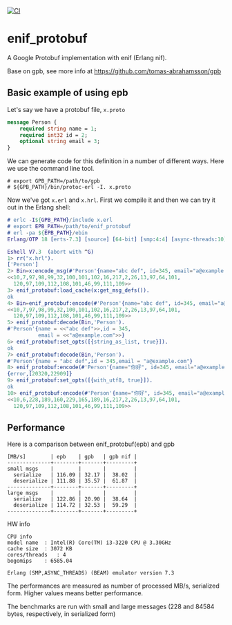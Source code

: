 [![CI](https://github.com/jg513/enif_protobuf/actions/workflows/ci.yml/badge.svg)](https://github.com/jg513/enif_protobuf/actions/workflows/ci.yml)
# enif_protobuf
A Google Protobuf implementation with enif (Erlang nif).

Base on gpb, see more info at
https://github.com/tomas-abrahamsson/gpb

Basic example of using epb
--------------------------

Let's say we have a protobuf file, `x.proto`
```protobuf
message Person {
    required string name = 1;
    required int32 id = 2;
    optional string email = 3;
}
```
We can generate code for this definition in a number of different
ways. Here we use the command line tool.
```
# export GPB_PATH=/path/to/gpb
# ${GPB_PATH}/bin/protoc-erl -I. x.proto
```
Now we've got `x.erl` and `x.hrl`. First we compile it and then we can
try it out in the Erlang shell:
```erlang
# erlc -I${GPB_PATH}/include x.erl
# export EPB_PATH=/path/to/enif_protobuf
# erl -pa ${EPB_PATH}/ebin
Erlang/OTP 18 [erts-7.3] [source] [64-bit] [smp:4:4] [async-threads:10] [kernel-poll:false]

Eshell V7.3  (abort with ^G)
1> rr("x.hrl").
['Person']
2> Bin=x:encode_msg(#'Person'{name="abc def", id=345, email="a@example.com"}).
<<10,7,97,98,99,32,100,101,102,16,217,2,26,13,97,64,101,
  120,97,109,112,108,101,46,99,111,109>>
3> enif_protobuf:load_cache(x:get_msg_defs()).
ok
4> Bin=enif_protobuf:encode(#'Person'{name="abc def", id=345, email="a@example.com"}).
<<10,7,97,98,99,32,100,101,102,16,217,2,26,13,97,64,101,
  120,97,109,112,108,101,46,99,111,109>>
5> enif_protobuf:decode(Bin,'Person').
#'Person'{name = <<"abc def">>,id = 345,
          email = <<"a@example.com">>}
6> enif_protobuf:set_opts([{string_as_list, true}]).
ok
7> enif_protobuf:decode(Bin,'Person').
#'Person'{name = "abc def",id = 345,email = "a@example.com"}
8> enif_protobuf:encode(#'Person'{name="你好", id=345, email="a@example.com"}).
{error,[20320,22909]}
9> enif_protobuf:set_opts([{with_utf8, true}]).
ok
10> enif_protobuf:encode(#'Person'{name="你好", id=345, email="a@example.com"}).
<<10,6,228,189,160,229,165,189,16,217,2,26,13,97,64,101,
  120,97,109,112,108,101,46,99,111,109>>
```

Performance
-----------

Here is a comparison between enif_protobuf(epb) and gpb

    [MB/s]        | epb    | gpb   | gpb nif |
    --------------+--------+-------+---------+
    small msgs    |        |       |         |
      serialize   | 116.09 | 32.17 |  38.02  |
      deserialize | 111.88 | 35.57 |  61.87  |
    --------------+--------+-------+---------+
    large msgs    |        |       |         |
      serialize   | 122.86 | 20.90 |  38.64  |
      deserialize | 114.72 | 32.53 |  59.29  |
    --------------+--------+-------+---------+

HW info

    CPU info
    model name	: Intel(R) Core(TM) i3-3220 CPU @ 3.30GHz
    cache size	: 3072 KB
    cores/threads   : 4
    bogomips	: 6585.04

    Erlang (SMP,ASYNC_THREADS) (BEAM) emulator version 7.3

The performances are measured as number of processed MB/s, serialized form.  Higher values means better performance.

The benchmarks are run with small and large messages (228 and 84584 bytes, respectively, in serialized form)
